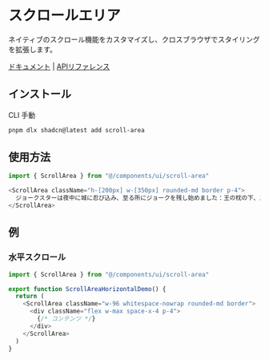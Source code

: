 # スクロールエリア

ネイティブのスクロール機能をカスタマイズし、クロスブラウザでスタイリングを拡張します。

[ドキュメント](https://www.radix-ui.com/docs/primitives/components/scroll-area) | [APIリファレンス](https://www.radix-ui.com/docs/primitives/components/scroll-area#api-reference)

## インストール

<Tabs defaultValue="cli">

<TabsList>
  <TabsTrigger value="cli">CLI</TabsTrigger>
  <TabsTrigger value="manual">手動</TabsTrigger>
</TabsList>

<TabsContent value="cli">

```bash
pnpm dlx shadcn@latest add scroll-area
```

</TabsContent>

</Tabs>

## 使用方法

```typescript
import { ScrollArea } from "@/components/ui/scroll-area"

<ScrollArea className="h-[200px] w-[350px] rounded-md border p-4">
  ジョークスターは夜中に城に忍び込み、至る所にジョークを残し始めました：王の枕の下、スープの中、さらには王室のトイレにまで。王は激怒しましたが、ジョークスターを止めることができませんでした。そして、ある日、王国の人々はジョークスターが残したジョークがとても面白いことに気づき、笑いが止まらなくなったのです。
</ScrollArea>
```

## 例

### 水平スクロール

```typescript
import { ScrollArea } from "@/components/ui/scroll-area"

export function ScrollAreaHorizontalDemo() {
  return (
    <ScrollArea className="w-96 whitespace-nowrap rounded-md border">
      <div className="flex w-max space-x-4 p-4">
        {/* コンテンツ */}
      </div>
    </ScrollArea>
  )
}
```
